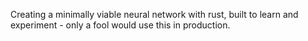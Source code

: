 Creating a minimally viable neural network with rust, built to learn and experiment - only a fool would use this in production.